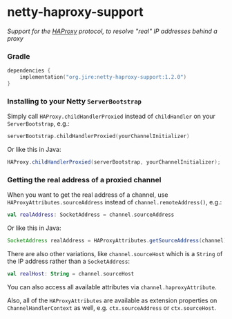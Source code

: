 # netty-haproxy-support

_Support for the [HAProxy](https://en.wikipedia.org/wiki/HAProxy) protocol,
to resolve "real" IP addresses behind a proxy_

### Gradle

```kotlin
dependencies {
    implementation("org.jire:netty-haproxy-support:1.2.0")
}
```

### Installing to your Netty `ServerBootstrap`

Simply call `HAProxy.childHandlerProxied` instead of `childHandler` on your `ServerBootstrap`, e.g.:

```kotlin
serverBootstrap.childHandlerProxied(yourChannelInitializer)
```

Or like this in Java:

```java
HAProxy.childHandlerProxied(serverBootstrap, yourChannelInitializer);
```

### Getting the real address of a proxied channel

When you want to get the real address of a channel, use `HAProxyAttributes.sourceAddress` instead of
`channel.remoteAddress()`, e.g.:

```kotlin
val realAddress: SocketAddress = channel.sourceAddress
```

Or like this in Java:

```java
SocketAddress realAddress = HAProxyAttributes.getSourceAddress(channel);
```

There are also other variations, like `channel.sourceHost` which is a `String` of the IP address rather than a
`SocketAddress`:

```kotlin
val realHost: String = channel.sourceHost
```

You can also access all available attributes via `channel.haproxyAttribute`.

Also, all of the `HAProxyAttributes` are available as extension properties on `ChannelHandlerContext` as well, e.g.
`ctx.sourceAddress` or `ctx.sourceHost`.
